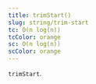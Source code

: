 ```yaml
---
title: trimStart()
slug: string/trim-start
tc: O(n log(n))
tcColor: orange
sc: O(n log(n))
scColor: orange
---
```

`trimStart`.